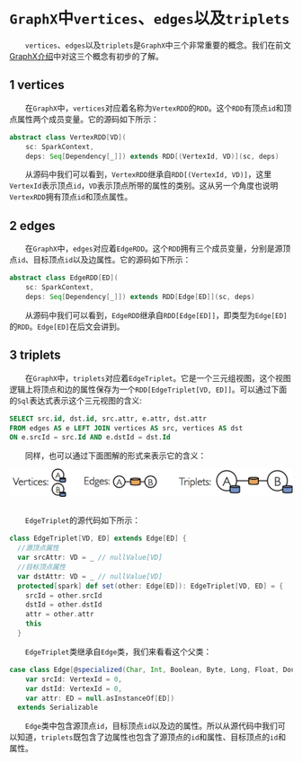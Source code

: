 # `GraphX`中`vertices`、`edges`以及`triplets`

&emsp;&emsp;`vertices`、`edges`以及`triplets`是`GraphX`中三个非常重要的概念。我们在前文[GraphX介绍](graphx-introduce.md)中对这三个概念有初步的了解。

## 1 vertices

&emsp;&emsp;在`GraphX`中，`vertices`对应着名称为`VertexRDD`的`RDD`。这个`RDD`有顶点`id`和顶点属性两个成员变量。它的源码如下所示：

```scala
abstract class VertexRDD[VD](
    sc: SparkContext,
    deps: Seq[Dependency[_]]) extends RDD[(VertexId, VD)](sc, deps) 
```
&emsp;&emsp;从源码中我们可以看到，`VertexRDD`继承自`RDD[(VertexId, VD)]`，这里`VertexId`表示顶点`id`，`VD`表示顶点所带的属性的类别。这从另一个角度也说明`VertexRDD`拥有顶点`id`和顶点属性。

## 2 edges

&emsp;&emsp;在`GraphX`中，`edges`对应着`EdgeRDD`。这个`RDD`拥有三个成员变量，分别是源顶点`id`、目标顶点`id`以及边属性。它的源码如下所示：

```scala
abstract class EdgeRDD[ED](
    sc: SparkContext,
    deps: Seq[Dependency[_]]) extends RDD[Edge[ED]](sc, deps) 
```
&emsp;&emsp;从源码中我们可以看到，`EdgeRDD`继承自`RDD[Edge[ED]]`，即类型为`Edge[ED]`的`RDD`。`Edge[ED]`在后文会讲到。

## 3 triplets

&emsp;&emsp;在`GraphX`中，`triplets`对应着`EdgeTriplet`。它是一个三元组视图，这个视图逻辑上将顶点和边的属性保存为一个`RDD[EdgeTriplet[VD, ED]]`。可以通过下面的`Sql`表达式表示这个三元视图的含义:

```sql
SELECT src.id, dst.id, src.attr, e.attr, dst.attr
FROM edges AS e LEFT JOIN vertices AS src, vertices AS dst
ON e.srcId = src.Id AND e.dstId = dst.Id
```
&emsp;&emsp;同样，也可以通过下面图解的形式来表示它的含义：

<div  align="center"><img src="imgs/3.1.png" width = "550" height = "50" alt="3.1" align="center" /></div><br />

&emsp;&emsp;`EdgeTriplet`的源代码如下所示：

```scala
class EdgeTriplet[VD, ED] extends Edge[ED] {
  //源顶点属性
  var srcAttr: VD = _ // nullValue[VD]
  //目标顶点属性
  var dstAttr: VD = _ // nullValue[VD]
  protected[spark] def set(other: Edge[ED]): EdgeTriplet[VD, ED] = {
    srcId = other.srcId
    dstId = other.dstId
    attr = other.attr
    this
  }
```
&emsp;&emsp;`EdgeTriplet`类继承自`Edge`类，我们来看看这个父类：

```scala
case class Edge[@specialized(Char, Int, Boolean, Byte, Long, Float, Double) ED] (
    var srcId: VertexId = 0,
    var dstId: VertexId = 0,
    var attr: ED = null.asInstanceOf[ED])
  extends Serializable
```
&emsp;&emsp;`Edge`类中包含源顶点`id`，目标顶点`id`以及边的属性。所以从源代码中我们可以知道，`triplets`既包含了边属性也包含了源顶点的`id`和属性、目标顶点的`id`和属性。








